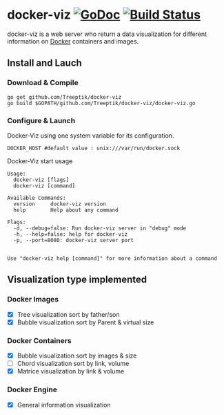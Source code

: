 # docker-viz [![GoDoc](https://godoc.org/github.com/Treeptik/docker-viz?status.svg)](https://godoc.org/github.com/Treeptik/docker-viz) [![Build Status](https://travis-ci.org/Treeptik/docker-viz.svg)](https://travis-ci.org/Treeptik/docker-viz)
docker-viz is a web server who return a data visualization for different information on [Docker](http://www.docker.com) containers and images.

## Install and Lauch
### Download & Compile
```
go get github.com/Treeptik/docker-viz
go build $GOPATH/github.com/Treeptik/docker-viz/docker-viz.go
```

### Configure & Launch
Docker-Viz using one system variable for its configuration.
```
DOCKER_HOST #default value : unix:///var/run/docker.sock
```

Docker-Viz start usage
```
Usage: 
  docker-viz [flags]
  docker-viz [command]

Available Commands: 
  version     docker-viz version
  help        Help about any command

Flags:
  -d, --debug=false: Run docker-viz server in "debug" mode
  -h, --help=false: help for docker-viz
  -p, --port=8080: docker-viz server port


Use "docker-viz help [command]" for more information about a command
```


## Visualization type implemented
### Docker Images
- [x] Tree visualization sort by father/son
- [x] Bubble visualization sort by Parent & virtual size

### Docker Containers
- [x] Bubble visualization sort by images & size
- [ ] Chord visualization sort by link, volume
- [x] Matrice visualization by link & volume

### Docker Engine
- [x] General information visualization
